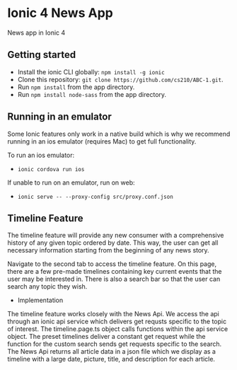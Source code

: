 # Ionic 4 News App

News app in Ionic 4

## Getting started

* Install the ionic CLI globally: `npm install -g ionic`
* Clone this repository: `git clone https://github.com/cs210/ABC-1.git`.
* Run `npm install` from the app directory.
* Run `npm install node-sass` from the app directory.

## Running in an emulator

Some Ionic features only work in a native build which is why we recommend running in an ios emulator (requires Mac) to get full functionality. 

To run an ios emulator:
* `ionic cordova run ios`

If unable to run on an emulator, run on web:
* `ionic serve -- --proxy-config src/proxy.conf.json`

## Timeline Feature

The timeline feature will provide any new consumer with a comprehensive history of any given topic ordered by date. This way, the user can get all necessary information starting from the beginning of any news story.

Navigate to the second tab to access the timeline feature. On this page, there are a few pre-made timelines containing key current events that the user may be interested in. There is also a search bar so that the user can search any topic they wish.

* Implementation

The timeline feature works closely with the News Api. We access the api through an ionic api service which delivers get requsts specific to the topic of interest. The timeline.page.ts object calls functions within the api service object. The preset timelines deliver a constant get request while the function for the custom search sends get requests specific to the search. The News Api returns all article data in a json file which we display as a timeline with a large date, picture, title, and description for each article. 

